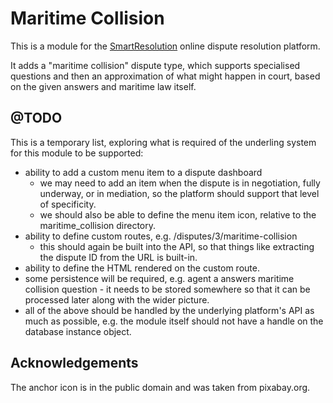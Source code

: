 # Maritime Collision

This is a module for the [SmartResolution](http://smartresolution.org) online dispute resolution platform.

It adds a "maritime collision" dispute type, which supports specialised questions and then an approximation of what might happen in court, based on the given answers and maritime law itself.

## @TODO

This is a temporary list, exploring what is required of the underling system for this module to be supported:

* ability to add a custom menu item to a dispute dashboard
    - we may need to add an item when the dispute is in negotiation, fully underway, or in mediation, so the platform should support that level of specificity.
    - we should also be able to define the menu item icon, relative to the maritime_collision directory.
* ability to define custom routes, e.g. /disputes/3/maritime-collision
    - this should again be built into the API, so that things like extracting the dispute ID from the URL is built-in.
* ability to define the HTML rendered on the custom route.
* some persistence will be required, e.g. agent a answers maritime collision question - it needs to be stored somewhere so that it can be processed later along with the wider picture.
* all of the above should be handled by the underlying platform's API as much as possible, e.g. the module itself should not have a handle on the database instance object.

## Acknowledgements

The anchor icon is in the public domain and was taken from pixabay.org.
